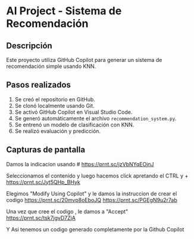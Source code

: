 # AI Project - Sistema de Recomendación

## Descripción
Este proyecto utiliza GitHub Copilot para generar un sistema de recomendación simple usando KNN.

## Pasos realizados
1. Se creó el repositorio en GitHub.
2. Se clonó localmente usando Git.
3. Se activó GitHub Copilot en Visual Studio Code.
4. Se generó automáticamente el archivo `recommendation_system.py`.
5. Se entrenó un modelo de clasificación con KNN.
6. Se realizó evaluación y predicción.

## Capturas de pantalla

Damos la indicacion usando #
https://prnt.sc/jzVbNYqEOjnJ

Seleccionamos el contenido y luego hacemos click apretando el CTRL y +
https://prnt.sc/Jyt5QHp_BHyk

Elegimos "Modify Using Copilot" y le damos la instruccion de crear el codigo
https://prnt.sc/20mvp8oEboJQ
https://prnt.sc/PGEgN9u2r7ab

Una vez que cree el codigo , le damos a "Accept"
https://prnt.sc/tsk7jgvD7ZjA


Y Asi tenemos un codigo generado completamente por la Github Copilot

